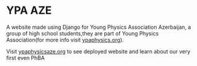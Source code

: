 # YPA AZE
A website made using Django for Young Physics Association Azerbaijan, a group of high school students,they are part of Young Physics Association(for more info visit [ypaphysics.org](ypaphysics.org)).

Visit [ypaphysicsaze.org](ypaphysicsaze.org) to see deployed website  and learn about our very first even PhBA